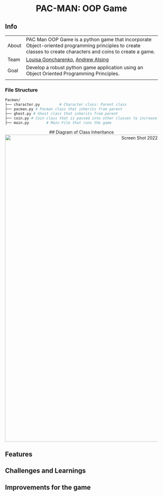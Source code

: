 <div align="center">

# PAC-MAN: OOP Game

</div>

## Info

|       |                                                                                                                                                                                                     |
| ----- | --------------------------------------------------------------------------------------------------------------------------------------------------------------------------------------------------- |
| About | PAC Man OOP Game is a python game that incorporate Object-oriented programming principles to create classes to create characters and coins to create a game.                                                                                   |
| Team  | [Louisa Goncharenko](https://github.com/lougoncharenko), [Andrew Alsing](https://github.com/Andrew32A)
| Goal  | Develop a robust python game application using an Object Oriented Programming Principles.                                                                                                               |
|       |                                                                                                                                                                                                     |




### File Structure

```sh
Pacman/
├── character.py         # Character class: Parent class
├── pacman.py # Pacman class that inherits from parent
├── ghost.py # Ghost class that inherits from parent
├── coin.py # Coin class that is passed into other classes to increase coin levels.
├── main.py        # Main File that runs the game
```

<div align="center">
## Diagram of Class Inheritance 

<img width="1009" alt="Screen Shot 2022-11-30 at 6 53 45 PM" src="https://user-images.githubusercontent.com/93098869/204934501-31016072-395e-4b98-9fe2-2f8356a856d1.png">
</div>

## Features

## Challenges and Learnings

## Improvements for the game

